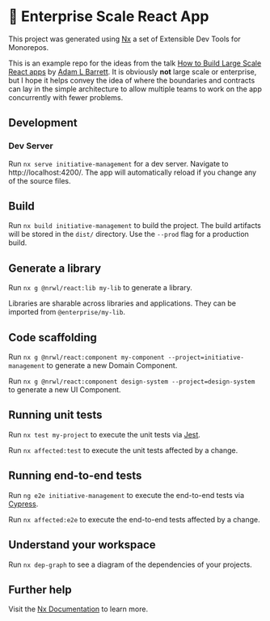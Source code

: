 # 🏢 Enterprise Scale React App

This project was generated using [Nx](https://nx.dev) a set of Extensible Dev Tools for Monorepos.

This is an example repo for the ideas from the talk [How to Build Large Scale React apps](https://slides.com/bigab/how-to-build-large-scale-react-apps) by [Adam L Barrett](https://twitter.com/adamlbarrett). It is obviously **not** large scale or enterprise, but I hope it helps convey the idea of where the boundaries and contracts can lay in the simple architecture to allow multiple teams to work on the app concurrently with fewer problems.

## Development

### Dev Server

Run `nx serve initiative-management` for a dev server. Navigate to http://localhost:4200/. The app will automatically reload if you change any of the source files.

## Build

Run `nx build initiative-management` to build the project. The build artifacts will be stored in the `dist/` directory. Use the `--prod` flag for a production build.

## Generate a library

Run `nx g @nrwl/react:lib my-lib` to generate a library.

Libraries are sharable across libraries and applications. They can be imported from `@enterprise/my-lib`.

## Code scaffolding

Run `nx g @nrwl/react:component my-component --project=initiative-management` to generate a new Domain Component.

Run `nx g @nrwl/react:component design-system --project=design-system` to generate a new UI Component.

## Running unit tests

Run `nx test my-project` to execute the unit tests via [Jest](https://jestjs.io).

Run `nx affected:test` to execute the unit tests affected by a change.

## Running end-to-end tests

Run `ng e2e initiative-management` to execute the end-to-end tests via [Cypress](https://www.cypress.io).

Run `nx affected:e2e` to execute the end-to-end tests affected by a change.

## Understand your workspace

Run `nx dep-graph` to see a diagram of the dependencies of your projects.

## Further help

Visit the [Nx Documentation](https://nx.dev) to learn more.
